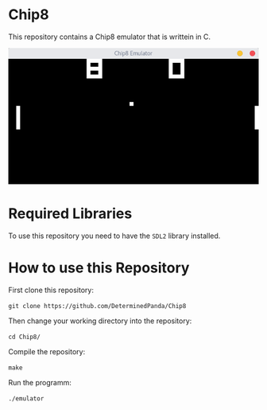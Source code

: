 # Chip8

This repository contains a Chip8 emulator that is writtein in C.

![emulator in action](Emulator.png)

# Required Libraries

To use this repository you need to have the `SDL2` library installed.

# How to use this Repository

First clone this repository:

`git clone https://github.com/DeterminedPanda/Chip8`


Then change your working directory into the repository:

`cd Chip8/`


Compile the repository:

`make`


Run the programm:

`./emulator`
